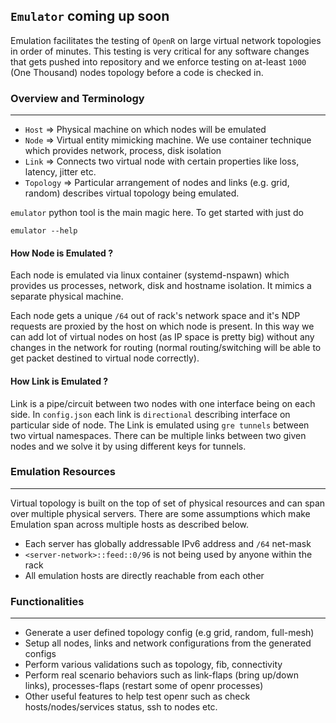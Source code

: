 `Emulator` coming up soon
----------

Emulation facilitates the testing of `OpenR` on large virtual network
topologies in order of minutes. This testing is very critical for any software
changes that gets pushed into repository and we enforce testing on at-least
`1000` (One Thousand) nodes topology before a code is checked in.

### Overview and Terminology
---

- `Host` => Physical machine on which nodes will be emulated
- `Node` => Virtual entity mimicking machine. We use container technique
  which provides network, process, disk isolation
- `Link` => Connects two virtual node with certain properties like loss,
  latency, jitter etc.
- `Topology` => Particular arrangement of nodes and links (e.g. grid, random)
  describes virtual topology being emulated.

`emulator` python tool is the main magic here. To get started with just do

```
emulator --help
```

#### How Node is Emulated ?

Each node is emulated via linux container (systemd-nspawn) which provides us
processes, network, disk and hostname isolation. It mimics a separate physical
machine.

Each node gets a unique `/64` out of rack's network space and it's NDP requests
are proxied by the host on which node is present. In this way we can add lot of
virtual nodes on host (as IP space is pretty big) without any changes in the
network for routing (normal routing/switching will be able to get packet
destined to virtual node correctly).

#### How Link is Emulated ?

Link is a pipe/circuit between two nodes with one interface being on each side.
In `config.json` each link is `directional` describing interface on particular
side of node. The Link is emulated using `gre tunnels` between two virtual
namespaces. There can be multiple links between two given nodes and we solve
it by using different keys for tunnels.

### Emulation Resources
---

Virtual topology is built on the top of set of physical resources and can span
over multiple physical servers. There are some assumptions which make Emulation
span across multiple hosts as described below.
- Each server has globally addressable IPv6 address and `/64` net-mask
- `<server-network>::feed::0/96` is not being used by anyone within the rack
- All emulation hosts are directly reachable from each other

### Functionalities
---

- Generate a user defined topology config (e.g grid, random, full-mesh)
- Setup all nodes, links and network configurations from the generated configs
- Perform various validations such as topology, fib, connectivity
- Perform real scenario behaviors such as link-flaps (bring up/down links),
  processes-flaps (restart some of openr processes)
- Other useful features to help test openr such as check hosts/nodes/services
  status, ssh to nodes etc.
